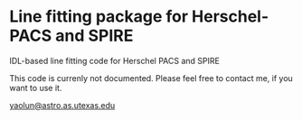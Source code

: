 Line fitting package for Herschel-PACS and SPIRE
============

IDL-based line fitting code for Herschel PACS and SPIRE

This code is currenly not documented.  Please feel free to contact me, if you want to use it.

yaolun@astro.as.utexas.edu

